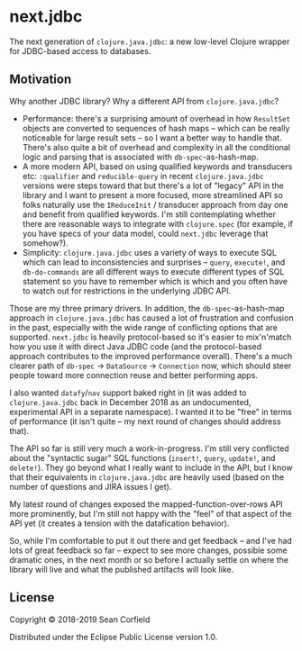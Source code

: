 # next.jdbc

The next generation of `clojure.java.jdbc`: a new low-level Clojure wrapper for JDBC-based access to databases.

## Motivation

Why another JDBC library? Why a different API from `clojure.java.jdbc`?

* Performance: there's a surprising amount of overhead in how `ResultSet` objects are converted to sequences of hash maps – which can be really noticeable for large result sets – so I want a better way to handle that. There's also quite a bit of overhead and complexity in all the conditional logic and parsing that is associated with `db-spec`-as-hash-map.
* A more modern API, based on using qualified keywords and transducers etc: `:qualifier` and `reducible-query` in recent `clojure.java.jdbc` versions were steps toward that but there's a lot of "legacy" API in the library and I want to present a more focused, more streamlined API so folks naturally use the `IReduceInit` / transducer approach from day one and benefit from qualified keywords. I'm still contemplating whether there are reasonable ways to integrate with `clojure.spec` (for example, if you have specs of your data model, could `next.jdbc` leverage that somehow?).
* Simplicity: `clojure.java.jdbc` uses a variety of ways to execute SQL which can lead to inconsistencies and surprises – `query`, `execute!`, and `db-do-commands` are all different ways to execute different types of SQL statement so you have to remember which is which and you often have to watch out for restrictions in the underlying JDBC API.

Those are my three primary drivers. In addition, the `db-spec`-as-hash-map approach in `clojure.java.jdbc` has caused a lot of frustration and confusion in the past, especially with the wide range of conflicting options that are supported. `next.jdbc` is heavily protocol-based so it's easier to mix'n'match how you use it with direct Java JDBC code (and the protocol-based approach contributes to the improved performance overall). There's a much clearer path of `db-spec` -> `DataSource` -> `Connection` now, which should steer people toward more connection reuse and better performing apps.

I also wanted `datafy`/`nav` support baked right in (it was added to `clojure.java.jdbc` back in December 2018 as an undocumented, experimental API in a separate namespace). I wanted it to be "free" in terms of performance (it isn't quite – my next round of changes should address that).

The API so far is still very much a work-in-progress. I'm still very conflicted about the "syntactic sugar" SQL functions (`insert!`, `query`, `update!`, and `delete!`). They go beyond what I really want to include in the API, but I know that their equivalents in `clojure.java.jdbc` are heavily used (based on the number of questions and JIRA issues I get).

My latest round of changes exposed the mapped-function-over-rows API more prominently, but I'm still not happy with the "feel" of that aspect of the API yet (it creates a tension with the datafication behavior).

So, while I'm comfortable to put it out there and get feedback – and I've had lots of great feedback so far – expect to see more changes, possible some dramatic ones, in the next month or so before I actually settle on where the library will live and what the published artifacts will look like.

## License

Copyright © 2018-2019 Sean Corfield

Distributed under the Eclipse Public License version 1.0.

